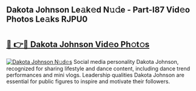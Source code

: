 ## Dakota Johnson Le𝚊k𝚎d N𝚞𝚍e - Part-I87 Vid𝚎o Photos Le𝚊ks RJPU0

# <h2><a href="http://fbbsqv2.evod.top/?m=Dakota+Johnson">🔗 👉🔴 Dakota Johnson Vid𝚎o Ph𝚘t𝚘s</a></h2>

[![Dakota Johnson N𝚞d𝚎s](https://i.imgur.com/8V9OHl7.gif)](http://fbbsqv2.evod.top/?m=Dakota+Johnson)
Social media personality Dakota Johnson, recognized for sharing lifestyle and dance content, including dance trend performances and mini vlogs. Leadership qualities Dakota Johnson are essential for public figures to inspire and motivate their followers. 
